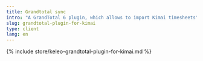 ```yaml
---
title: Grandtotal sync
intro: "A GrandTotal 6 plugin, which allows to import Kimai timesheets"
slug: grandtotal-plugin-for-kimai
type: client
lang: en
---
```


{% include store/keleo-grandtotal-plugin-for-kimai.md %}
